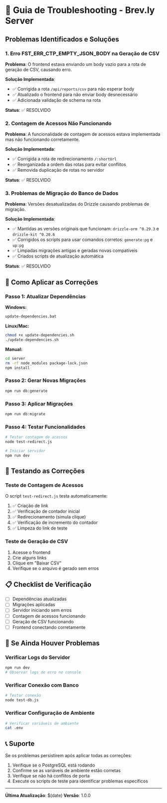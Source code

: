 # 🔧 Guia de Troubleshooting - Brev.ly Server

## Problemas Identificados e Soluções

### 1. Erro FST_ERR_CTP_EMPTY_JSON_BODY na Geração de CSV

**Problema**: O frontend estava enviando um body vazio para a rota de geração de CSV, causando erro.

**Solução Implementada**:

- ✅ Corrigida a rota `/api/reports/csv` para não esperar body
- ✅ Atualizado o frontend para não enviar body desnecessário
- ✅ Adicionada validação de schema na rota

**Status**: ✅ RESOLVIDO

### 2. Contagem de Acessos Não Funcionando

**Problema**: A funcionalidade de contagem de acessos estava implementada mas não funcionando corretamente.

**Solução Implementada**:

- ✅ Corrigida a rota de redirecionamento `/:shortUrl`
- ✅ Reorganizada a ordem das rotas para evitar conflitos
- ✅ Removida duplicação de rotas no servidor

**Status**: ✅ RESOLVIDO

### 3. Problemas de Migração do Banco de Dados

**Problema**: Versões desatualizadas do Drizzle causando problemas de migração.

**Solução Implementada**:

- ✅ Mantidas as versões originais que funcionam: `drizzle-orm ^0.29.3` e `drizzle-kit ^0.20.6`
- ✅ Corrigidos os scripts para usar comandos corretos: `generate:pg` e `up:pg`
- ✅ Limpadas migrações antigas e geradas novas compatíveis
- ✅ Criados scripts de atualização automática

**Status**: ✅ RESOLVIDO

## 🚀 Como Aplicar as Correções

### Passo 1: Atualizar Dependências

**Windows:**

```bash
update-dependencies.bat
```

**Linux/Mac:**

```bash
chmod +x update-dependencies.sh
./update-dependencies.sh
```

**Manual:**

```bash
cd server
rm -rf node_modules package-lock.json
npm install
```

### Passo 2: Gerar Novas Migrações

```bash
npm run db:generate
```

### Passo 3: Aplicar Migrações

```bash
npm run db:migrate
```

### Passo 4: Testar Funcionalidades

```bash
# Testar contagem de acessos
node test-redirect.js

# Iniciar servidor
npm run dev
```

## 🧪 Testando as Correções

### Teste de Contagem de Acessos

O script `test-redirect.js` testa automaticamente:

1. ✅ Criação de link
2. ✅ Verificação de contador inicial
3. ✅ Redirecionamento (simula clique)
4. ✅ Verificação de incremento do contador
5. ✅ Limpeza do link de teste

### Teste de Geração de CSV

1. Acesse o frontend
2. Crie alguns links
3. Clique em "Baixar CSV"
4. Verifique se o arquivo é gerado sem erros

## 📋 Checklist de Verificação

- [ ] Dependências atualizadas
- [ ] Migrações aplicadas
- [ ] Servidor iniciando sem erros
- [ ] Contagem de acessos funcionando
- [ ] Geração de CSV funcionando
- [ ] Frontend conectando corretamente

## 🐛 Se Ainda Houver Problemas

### Verificar Logs do Servidor

```bash
npm run dev
# Observar logs de erro no console
```

### Verificar Conexão com Banco

```bash
# Testar conexão
node test-db.js
```

### Verificar Configuração de Ambiente

```bash
# Verificar variáveis de ambiente
cat .env
```

## 📞 Suporte

Se os problemas persistirem após aplicar todas as correções:

1. Verifique se o PostgreSQL está rodando
2. Confirme se as variáveis de ambiente estão corretas
3. Verifique se não há conflitos de porta
4. Execute os scripts de teste para identificar problemas específicos

---

**Última Atualização**: $(date)
**Versão**: 1.0.0
